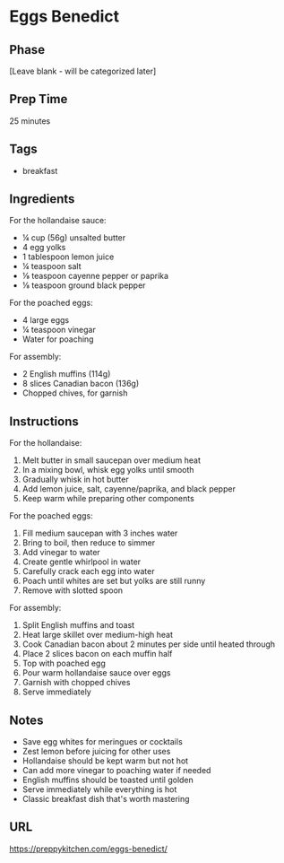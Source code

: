 # Eggs Benedict

## Phase
[Leave blank - will be categorized later]

## Prep Time
25 minutes

## Tags
- breakfast

## Ingredients
For the hollandaise sauce:
- ¼ cup (56g) unsalted butter
- 4 egg yolks
- 1 tablespoon lemon juice
- ¼ teaspoon salt
- ⅛ teaspoon cayenne pepper or paprika
- ⅛ teaspoon ground black pepper

For the poached eggs:
- 4 large eggs
- ¼ teaspoon vinegar
- Water for poaching

For assembly:
- 2 English muffins (114g)
- 8 slices Canadian bacon (136g)
- Chopped chives, for garnish

## Instructions
For the hollandaise:
1. Melt butter in small saucepan over medium heat
2. In a mixing bowl, whisk egg yolks until smooth
3. Gradually whisk in hot butter
4. Add lemon juice, salt, cayenne/paprika, and black pepper
5. Keep warm while preparing other components

For the poached eggs:
1. Fill medium saucepan with 3 inches water
2. Bring to boil, then reduce to simmer
3. Add vinegar to water
4. Create gentle whirlpool in water
5. Carefully crack each egg into water
6. Poach until whites are set but yolks are still runny
7. Remove with slotted spoon

For assembly:
1. Split English muffins and toast
2. Heat large skillet over medium-high heat
3. Cook Canadian bacon about 2 minutes per side until heated through
4. Place 2 slices bacon on each muffin half
5. Top with poached egg
6. Pour warm hollandaise sauce over eggs
7. Garnish with chopped chives
8. Serve immediately

## Notes
- Save egg whites for meringues or cocktails
- Zest lemon before juicing for other uses
- Hollandaise should be kept warm but not hot
- Can add more vinegar to poaching water if needed
- English muffins should be toasted until golden
- Serve immediately while everything is hot
- Classic breakfast dish that's worth mastering

## URL
https://preppykitchen.com/eggs-benedict/
